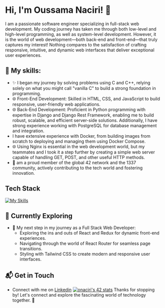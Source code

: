 # Hi, I'm Oussama Naciri! 👋

I am a passionate software engineer specializing in full-stack web development. My coding journey has taken me through both low-level and high-level programming, as well as system-level development. However, it is the world of web development—both back-end and front-end—that truly captures my interest! Nothing compares to the satisfaction of crafting responsive, intuitive, and dynamic web interfaces that deliver exceptional user experiences.

## 🚀 My skills:

- ✨ I began my journey by solving problems using C and C++, relying solely on what you might call "vanilla C" to build a strong foundation in programming.
- 🌐 Front-End Development: Skilled in HTML, CSS, and JavaScript to build responsive, user-friendly web applications.
- 🌐 Back-End Development: Proficient in Python programming with expertise in Django and Django Rest Framework, enabling me to build robust, scalable, and efficient server-side solutions. Additionally, I have strong experience working with PostgreSQL for database management and integration.
- I have extensive experience with Docker, from building images from scratch to deploying and managing them using Docker Compose.
- 🌐 Using Nginx is essential in the web development world, but my teammates and I took it a step further by creating a simple web server capable of handling GET, POST, and other useful HTTP methods.
- 🤝  am a proud member of the global 42 network and the 1337 community, actively contributing to the tech world and fostering innovation.
  
## Tech Stack
[![My Skills](https://skillicons.dev/icons?i=js,html,css,django,nginx,docker,c,python,git,postgresql)](https://skillicons.dev)

## 🌱 Currently Exploring

- 🚀  My next step in my journey as a Full Stack Web Developer:
  - Exploring the ins and outs of React and Redux for dynamic front-end experiences.
  - Navigating through the world of React Router for seamless page transitions.
  - Styling with Tailwind CSS to create modern and responsive user interfaces.


## 📬 Get in Touch

- Connect with me on [Linkedin](www.linkedin.com/in/oussama-naciri-131a1a27b)
[![onaciri's 42 stats](https://badge.mediaplus.ma/darkblue/onaciri)](https://github.com/oakoudad/badge42)
Thanks for stopping by! Let's connect and explore the fascinating world of technology together. 🚀



<!--

Here are some ideas to get you started:

- 🔭 I’m currently working on ...
- 🌱 I’m currently learning ...
- 👯 I’m looking to collaborate on ...
- 🤔 I’m looking for help with ...
- 💬 Ask me about ...
- 📫 How to reach me: ...
- 😄 Pronouns: ...
- ⚡ Fun fact: ...
-->
